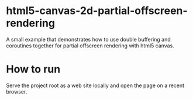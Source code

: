 # html5-canvas-2d-partial-offscreen-rendering
A small example that demonstrates how to use double buffering and coroutines together for partial offscreen rendering with html5 canvas.

# How to run
Serve the project root as a web site locally and open the page on a recent browser.
